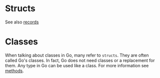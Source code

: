 # Structs

See also [records](../../../../reference/types/record.md)

# Classes

When talking about classes in Go, many refer to `structs`. They are often called Go's classes.
In fact, Go does not need classes or a replacement for them. Any type in Go can be used like a class.
For more information see [methods](methods.md).
